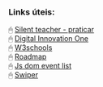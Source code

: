 ### Links úteis:
🖱 [Silent teacher - praticar](https://silentteacher.toxicode.fr/)  
🖱 [Digital Innovation One](https://www.dio.me/)  
🖱 [W3schools](https://www.w3schools.com/js/default.asp)  
🖱 [Roadmap](https://roadmap.sh/frontend/)  
🖱 [Js dom event list](https://developer.mozilla.org/pt-BR/docs/Web/Events)  
🖱 [Swiper](https://swiperjs.com/)  
